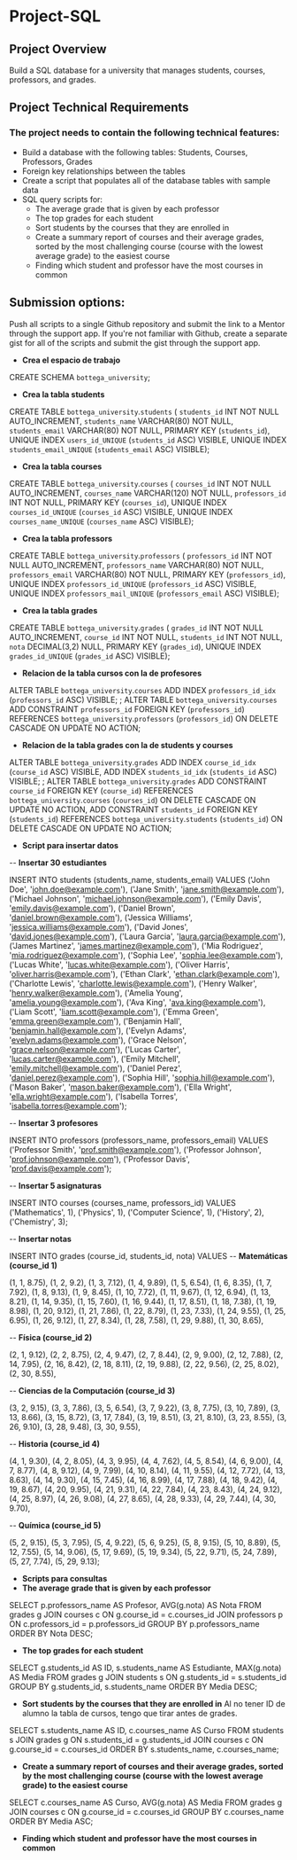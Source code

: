 ﻿# Project-SQL

## Project Overview
Build a SQL database for a university that manages students, courses, professors, and grades.

## Project Technical Requirements
### The project needs to contain the following technical features:
- Build a database with the following tables: Students, Courses, Professors, Grades
- Foreign key relationships between the tables
- Create a script that populates all of the database tables with sample data
- SQL query scripts for:
    - The average grade that is given by each professor
    - The top grades for each student
    - Sort students by the courses that they are enrolled in
    - Create a summary report of courses and their average grades, sorted by the most challenging course (course with the lowest average grade) to the easiest course
    - Finding which student and professor have the most courses in common


## Submission options: 
Push all scripts to a single Github repository and submit the link to a Mentor through the support app. If you're not familiar with Github, create a separate gist for all of the scripts and submit the gist through the support app.

- **Crea el espacio de trabajo**
  
CREATE SCHEMA `bottega_university`;

- **Crea la tabla students**
  
CREATE TABLE `bottega_university`.`students` (
  `students_id` INT NOT NULL AUTO_INCREMENT,
  `students_name` VARCHAR(80) NOT NULL,
  `students_email` VARCHAR(80) NOT NULL,
  PRIMARY KEY (`students_id`),
  UNIQUE INDEX `users_id_UNIQUE` (`students_id` ASC) VISIBLE,
  UNIQUE INDEX `students_email_UNIQUE` (`students_email` ASC) VISIBLE);

- **Crea la tabla courses**
  
CREATE TABLE `bottega_university`.`courses` (
  `courses_id` INT NOT NULL AUTO_INCREMENT,
  `courses_name` VARCHAR(120) NOT NULL,
  `professors_id` INT NOT NULL,
  PRIMARY KEY (`courses_id`),
  UNIQUE INDEX `courses_id_UNIQUE` (`courses_id` ASC) VISIBLE,
  UNIQUE INDEX `courses_name_UNIQUE` (`courses_name` ASC) VISIBLE);

- **Crea la tabla professors**
  
CREATE TABLE `bottega_university`.`professors` (
  `professors_id` INT NOT NULL AUTO_INCREMENT,
  `professors_name` VARCHAR(80) NOT NULL,
  `professors_email` VARCHAR(80) NOT NULL,
  PRIMARY KEY (`professors_id`),
  UNIQUE INDEX `professors_id_UNIQUE` (`professors_id` ASC) VISIBLE,
  UNIQUE INDEX `professors_mail_UNIQUE` (`professors_email` ASC) VISIBLE);

- **Crea la tabla grades**
  
CREATE TABLE `bottega_university`.`grades` (
  `grades_id` INT NOT NULL AUTO_INCREMENT,
  `course_id` INT NOT NULL,
  `students_id` INT NOT NULL,
  `nota` DECIMAL(3,2) NULL,
  PRIMARY KEY (`grades_id`),
  UNIQUE INDEX `grades_id_UNIQUE` (`grades_id` ASC) VISIBLE);

  

- **Relacion de la tabla cursos con la de profesores**

ALTER TABLE `bottega_university`.`courses` 
ADD INDEX `professors_id_idx` (`professors_id` ASC) VISIBLE;
;
ALTER TABLE `bottega_university`.`courses` 
ADD CONSTRAINT `professors_id`
  FOREIGN KEY (`professors_id`)
  REFERENCES `bottega_university`.`professors` (`professors_id`)
  ON DELETE CASCADE
  ON UPDATE NO ACTION;

- **Relacion de la tabla grades con la de students y courses**

ALTER TABLE `bottega_university`.`grades` 
ADD INDEX `course_id_idx` (`course_id` ASC) VISIBLE,
ADD INDEX `students_id_idx` (`students_id` ASC) VISIBLE;
;
ALTER TABLE `bottega_university`.`grades` 
ADD CONSTRAINT `course_id`
  FOREIGN KEY (`course_id`)
  REFERENCES `bottega_university`.`courses` (`courses_id`)
  ON DELETE CASCADE
  ON UPDATE NO ACTION,
ADD CONSTRAINT `students_id`
  FOREIGN KEY (`students_id`)
  REFERENCES `bottega_university`.`students` (`students_id`)
  ON DELETE CASCADE
  ON UPDATE NO ACTION;

  

- **Script para insertar datos**
  
-- **Insertar 30 estudiantes**

INSERT INTO students (students_name, students_email)
VALUES
('John Doe', 'john.doe@example.com'),
('Jane Smith', 'jane.smith@example.com'),
('Michael Johnson', 'michael.johnson@example.com'),
('Emily Davis', 'emily.davis@example.com'),
('Daniel Brown', 'daniel.brown@example.com'),
('Jessica Williams', 'jessica.williams@example.com'),
('David Jones', 'david.jones@example.com'),
('Laura Garcia', 'laura.garcia@example.com'),
('James Martinez', 'james.martinez@example.com'),
('Mia Rodriguez', 'mia.rodriguez@example.com'),
('Sophia Lee', 'sophia.lee@example.com'),
('Lucas White', 'lucas.white@example.com'),
('Oliver Harris', 'oliver.harris@example.com'),
('Ethan Clark', 'ethan.clark@example.com'),
('Charlotte Lewis', 'charlotte.lewis@example.com'),
('Henry Walker', 'henry.walker@example.com'),
('Amelia Young', 'amelia.young@example.com'),
('Ava King', 'ava.king@example.com'),
('Liam Scott', 'liam.scott@example.com'),
('Emma Green', 'emma.green@example.com'),
('Benjamin Hall', 'benjamin.hall@example.com'),
('Evelyn Adams', 'evelyn.adams@example.com'),
('Grace Nelson', 'grace.nelson@example.com'),
('Lucas Carter', 'lucas.carter@example.com'),
('Emily Mitchell', 'emily.mitchell@example.com'),
('Daniel Perez', 'daniel.perez@example.com'),
('Sophia Hill', 'sophia.hill@example.com'),
('Mason Baker', 'mason.baker@example.com'),
('Ella Wright', 'ella.wright@example.com'),
('Isabella Torres', 'isabella.torres@example.com');

-- **Insertar 3 profesores**

INSERT INTO professors (professors_name, professors_email)
VALUES
('Professor Smith', 'prof.smith@example.com'),
('Professor Johnson', 'prof.johnson@example.com'),
('Professor Davis', 'prof.davis@example.com');

-- **Insertar 5 asignaturas**

INSERT INTO courses (courses_name, professors_id)
VALUES
('Mathematics', 1),
('Physics', 1),
('Computer Science', 1),
('History', 2),
('Chemistry', 3);

-- **Insertar notas**

INSERT INTO grades (course_id, students_id, nota)
VALUES
-- **Matemáticas (course_id 1)**

(1, 1, 8.75), (1, 2, 9.2), (1, 3, 7.12), (1, 4, 9.89), (1, 5, 6.54),
(1, 6, 8.35), (1, 7, 7.92), (1, 8, 9.13), (1, 9, 8.45), (1, 10, 7.72),
(1, 11, 9.67), (1, 12, 6.94), (1, 13, 8.21), (1, 14, 9.35), (1, 15, 7.60),
(1, 16, 9.44), (1, 17, 8.51), (1, 18, 7.38), (1, 19, 8.98), (1, 20, 9.12),
(1, 21, 7.86), (1, 22, 8.79), (1, 23, 7.33), (1, 24, 9.55), (1, 25, 6.95),
(1, 26, 9.12), (1, 27, 8.34), (1, 28, 7.58), (1, 29, 9.88), (1, 30, 8.65),

-- **Física (course_id 2)**

(2, 1, 9.12), (2, 2, 8.75), (2, 4, 9.47),
(2, 7, 8.44), (2, 9, 9.00), (2, 12, 7.88),
(2, 14, 7.95), (2, 16, 8.42), (2, 18, 8.11),
(2, 19, 9.88), (2, 22, 9.56), (2, 25, 8.02),
(2, 30, 8.55),

-- **Ciencias de la Computación (course_id 3)**

(3, 2, 9.15), (3, 3, 7.86), (3, 5, 6.54),
(3, 7, 9.22), (3, 8, 7.75), (3, 10, 7.89),
(3, 13, 8.66), (3, 15, 8.72), (3, 17, 7.84),
(3, 19, 8.51), (3, 21, 8.10), (3, 23, 8.55), 
(3, 26, 9.10), (3, 28, 9.48), (3, 30, 9.55),

-- **Historia (course_id 4)**

(4, 1, 9.30), (4, 2, 8.05), (4, 3, 9.95), (4, 4, 7.62), (4, 5, 8.54),
(4, 6, 9.00), (4, 7, 8.77), (4, 8, 9.12), (4, 9, 7.99), (4, 10, 8.14),
(4, 11, 9.55), (4, 12, 7.72), (4, 13, 8.63), (4, 14, 9.30), (4, 15, 7.45),
(4, 16, 8.99), (4, 17, 7.88), (4, 18, 9.42), (4, 19, 8.67), (4, 20, 9.95),
(4, 21, 9.31), (4, 22, 7.84), (4, 23, 8.43), (4, 24, 9.12), (4, 25, 8.97),
(4, 26, 9.08), (4, 27, 8.65), (4, 28, 9.33), (4, 29, 7.44), (4, 30, 9.70),

-- **Química (course_id 5)**

(5, 2, 9.15), (5, 3, 7.95), (5, 4, 9.22),
(5, 6, 9.25), (5, 8, 9.15), (5, 10, 8.89),
(5, 12, 7.55), (5, 14, 9.06), (5, 17, 9.69),
(5, 19, 9.34), (5, 22, 9.71), (5, 24, 7.89), 
(5, 27, 7.74), (5, 29, 9.13);


- **Scripts para consultas**
- **The average grade that is given by each professor**

SELECT 
    p.professors_name AS Profesor,
    AVG(g.nota) AS Nota
FROM 
    grades g
JOIN 
    courses c
    ON g.course_id = c.courses_id
JOIN 
    professors p
    ON c.professors_id = p.professors_id
GROUP BY 
    p.professors_name
ORDER BY 
  Nota DESC;

  
- **The top grades for each student**
  
SELECT 
  g.students_id AS ID, 
  s.students_name AS Estudiante,
  MAX(g.nota) AS Media
FROM 
  grades g
JOIN 
  students s
ON 
  g.students_id = s.students_id
GROUP BY 
  g.students_id, s.students_name
ORDER BY 
  Media DESC;
  
  
- **Sort students by the courses that they are enrolled in**
Al no tener ID de alumno la tabla de cursos, tengo que tirar antes de grades.

SELECT 
  s.students_name AS ID, 
  c.courses_name AS Curso
FROM 
  students s
JOIN 
  grades g
ON 
  s.students_id = g.students_id
JOIN 
  courses c
ON 
  g.course_id = c.courses_id
ORDER BY 
  s.students_name, c.courses_name;

  
- **Create a summary report of courses and their average grades, sorted by the most challenging course (course with the lowest average grade) to the easiest course**

SELECT
    c.courses_name AS Curso,
    AVG(g.nota) AS Media
FROM
    grades g
JOIN
    courses c
    ON g.course_id = c.courses_id
GROUP BY
    c.courses_name
ORDER BY
    Media ASC;


- **Finding which student and professor have the most courses in common**

  
  

